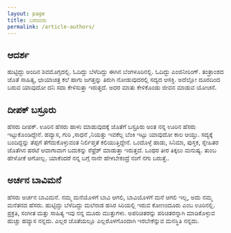 ```yaml
---
layout: page
title: ಬರೆದವರು
permalink: /article-authors/
---
```


## ಆದರ್ಶ
ಹುಟ್ಟಿದ್ದು ಅಂದಿನ ಶಿವಮೊಗ್ಗದಲ್ಲಿ. ಓದಿದ್ದು ಬೆಳೆದಿದ್ದು ಈಗಿನ ಬೆಂಗಳೂರಿನಲ್ಲಿ. ಓದಿದ್ದು ಎಂಜಿನೀರಿಂಗ್. ತಂತ್ರಾಂಶದ ಜೊತೆ ಸಾಹಿತ್ಯ, ಛಾಯಾಚಿತ್ರ ಕಲೆ ಹಾಗು ಜಗತ್ತನ್ನು ತಿರುಗಿ ನೋಡುವುದರಲ್ಲಿ ಸದ್ಯದ ಆಸಕ್ತಿ. ಅದೆಲ್ಲೋ ದೂರದಿಂದ ಬರುವ ಯಾವುದೋ ದನಿ ಸದಾ ಕೇಳಿಸುತ್ತಾ ಇರುತ್ತದೆ. ಅದರ ಮಾತು ಕೇಳಿಕೊಂಡು ಜೀವನ ಮಾಡುವ ಯೋಚನೆ.

## ದೀಪಕ್ ಬಸ್ರೂರು
ಹೆಸರು ದೀಪಕ್. ಊರಿನ ಹೆಸರು ಹಾಳು ಮಾಡುವುದಕ್ಕೆ ಜೊತೆಗೆ ಬಸ್ರೂರು ಅಂತ ನನ್ನ ಊರಿನ ಹೆಸರು ಇಟ್ಟುಕೊಂಡಿದ್ದೇನೆ. ಹವ್ಯಾಸ, ಗುರಿ ,ಸಾಧನೆ ,ನಿಯತ್ತು ಇವಕೆಲ್ಲ ಬೆಂಕಿ ಇಟ್ಟು ಯಾವುದೋ ಕಾಲ ಆಯ್ತು. ಸದ್ಯಕ್ಕೆ ಬಂದಿದ್ದನ್ನು ತೆಪ್ಪಗೆ ತೆಗೆದುಕೊಳ್ಳುವಂತ ನಿರ್ಲಿಪ್ತತೆ ಕಲಿಯುತ್ತಿದ್ದೇನೆ. ಒಂದೊಳ್ಳೆ ಹಾಡು, ಸಿನಿಮಾ, ಪುಸ್ತಕ, ಸ್ನೇಹಿತರ ಜೊತೆಗಿನ ಹರಟೆ ಆವಾಗಾವಾಗ ಬದುಕನ್ನು ರೆಫ್ರೆಶ್ ಮಾಡುತ್ತಾ ಇರುತ್ತದೆ. ಒಂಥರ ತೀರ ತಿಕ್ಕಲು ಮನುಷ್ಯ. ತುಂಬ ಹೇಳೋಕೆ ಆಗೋಲ್ಲ. ಯಾಕೆಂದರೆ ನನ್ನ ಬಗ್ಗೆ ನಾನೇ ಹೇಳಬೇಕಂದ್ರೆ ನಂಗೆ ನಗು ಬರುತ್ತೆ..

## ಅರ್ಚನ ಬಾವಿಮನೆ
ಹೆಸರು ಅರ್ಚನ ಬಾವಿಮನೆ. ನಮ್ಮ ಮನೆಯೊಳಗೆ ಬಾವಿ ಆಗಲಿ, ಬಾವಿಯೊಳಗೆ ಮನೆ ಆಗಲಿ ಇಲ್ಲ, ಅದು ನಮ್ಮ ಮನೆತನದ ಹೆಸರು. ಹುಟ್ಟಿದ್ದು ಬೆಳೆದಿದ್ದು ಮಲೆನಾಡ ಹಸಿರ ಸಿರಿಯಲ್ಲಿ ಇರುವ ಕೋಣಂದೂರು ಎಂಬ ಊರಿನಲ್ಲಿ. ಪ್ರಕ್ರತಿ, ಸಂಗೀತ ಮತ್ತು ಸಾಹಿತ್ಯ ಇವು ನನ್ನ ಮೂರು ಮುತ್ತುಗಳು. ಅಪರಿಚಿತರನ್ನು ಪರಿಚಿತರನ್ನಾಗಿ ಮಾಡಿಕೊಳ್ಳುವ ಹುಚ್ಚು ಹವ್ಯಾಸ ನನ್ನದು. ಎಲ್ಲರ ಜೊತೆಯಲ್ಲೂ ಎಲ್ಲರೊಳಗೊಂದಾಗಿ ಇರಬೇಕೆನ್ನುವ ಮನಸ್ಥಿತಿ ನನ್ನದು.
